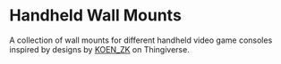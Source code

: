 # Handheld Wall Mounts

A collection of wall mounts for different handheld video game consoles inspired by designs by [KOEN_ZK](https://www.thingiverse.com/koen_zk/designs) on Thingiverse.
